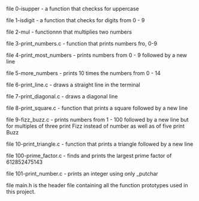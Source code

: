 file 0-isupper - a function that checkss for uppercase

file 1-isdigit - a function that checks for digits from 0 - 9

file 2-mul - functionnn that multiplies two numbers

file 3-print_numbers.c - function that prints numbers fro, 0-9

file 4-print_most_numbers - prints numbers from 0 - 9 followed by a new line 

file 5-more_numbers - prints 10 times the numbers from 0 - 14

file 6-print_line.c - draws a straight line in the terminal

file 7-print_diagonal.c - draws a diagonal line 

file 8-print_square.c - function that prints a square followed by a new line

file 9-fizz_buzz.c - prints numbers from 1 - 100 followed by a new line but for  multiples of three print Fizz instead of number as well as of five print Buzz

file 10-print_triangle.c - function that prints a triangle followed by a new line

file 100-prime_factor.c - finds and prints the largest prime factor of 612852475143

file 101-print_number.c - prints an integer using only _putchar

file main.h is the header file containing all the function prototypes used in this project.
